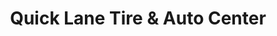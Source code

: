 ---
title: "Quick Lane Tire & Auto Center"
url: /scottsdale/quick-lane-tire-and-auto-center/
shop: car repair
---